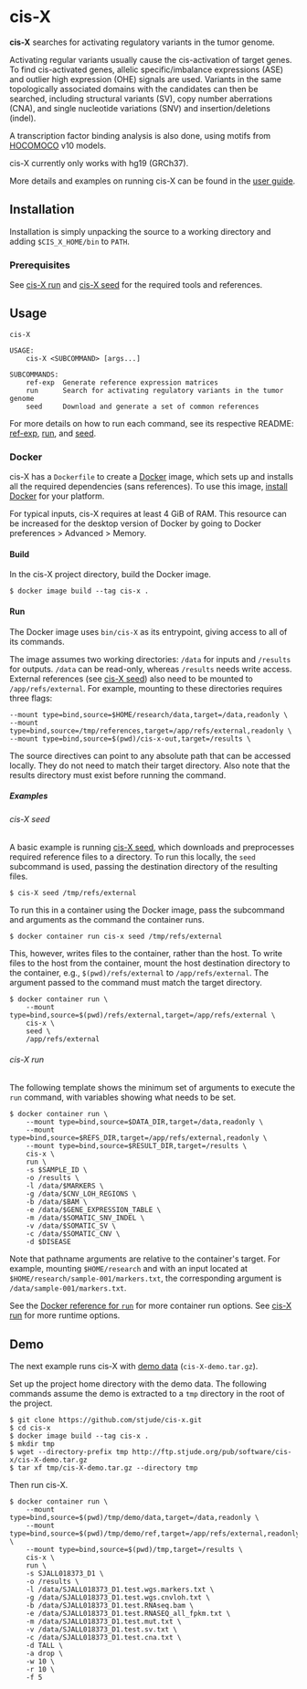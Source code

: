 # cis-X

**cis-X** searches for activating regulatory variants in the tumor genome.

Activating regular variants usually cause the cis-activation of target genes.
To find cis-activated genes, allelic specific/imbalance expressions (ASE) and
outlier high expression (OHE) signals are used. Variants in the same
topologically associated domains with the candidates can then be searched,
including structural variants (SV), copy number aberrations (CNA), and single
nucleotide variations (SNV) and insertion/deletions (indel).

A transcription factor binding analysis is also done, using motifs from
[HOCOMOCO] v10 models.

cis-X currently only works with hg19 (GRCh37).

More details and examples on running cis-X can be found in the [user guide].

[HOCOMOCO]: http://hocomoco11.autosome.ru/
[user guide]: https://www.stjuderesearch.org/site/docs/zhang/cis-x-instructions-20200210.pdf

## Installation

Installation is simply unpacking the source to a working directory and adding
`$CIS_X_HOME/bin` to `PATH`.

### Prerequisites

See [cis-X run][run] and [cis-X seed][seed] for the required tools and
references.

## Usage

```
cis-X

USAGE:
    cis-X <SUBCOMMAND> [args...]

SUBCOMMANDS:
    ref-exp  Generate reference expression matrices
    run      Search for activating regulatory variants in the tumor genome
    seed     Download and generate a set of common references
```

For more details on how to run each command, see its respective README:
[ref-exp], [run], and [seed].

### Docker

cis-X has a `Dockerfile` to create a [Docker] image, which sets up and
installs all the required dependencies (sans references). To use this image,
[install Docker](https://docs.docker.com/install) for your platform.

For typical inputs, cis-X requires at least 4 GiB of RAM. This resource can
be increased for the desktop version of Docker by going to Docker preferences
\> Advanced \> Memory.

[Docker]: https://www.docker.com/

#### Build

In the cis-X project directory, build the Docker image.

```
$ docker image build --tag cis-x .
```

#### Run

The Docker image uses `bin/cis-X` as its entrypoint, giving access to all of its
commands.

The image assumes two working directories: `/data` for inputs and `/results`
for outputs. `/data` can be read-only, whereas `/results` needs write access.
External references (see [cis-X seed][seed]) also need to be mounted to
`/app/refs/external`. For example, mounting to these directories requires three
flags:

```
--mount type=bind,source=$HOME/research/data,target=/data,readonly \
--mount type=bind,source=/tmp/references,target=/app/refs/external,readonly \
--mount type=bind,source=$(pwd)/cis-x-out,target=/results \
```

The source directives can point to any absolute path that can be accessed
locally. They do not need to match their target directory. Also note that the
results directory must exist before running the command.

##### Examples

###### cis-X seed

A basic example is running [cis-X seed][seed], which downloads and preprocesses
required reference files to a directory. To run this locally, the `seed`
subcommand is used, passing the destination directory of the resulting files.

```
$ cis-X seed /tmp/refs/external
```

To run this in a container using the Docker image, pass the subcommand and arguments
as the command the container runs.

```
$ docker container run cis-x seed /tmp/refs/external
```

This, however, writes files to the container, rather than the host. To write
files to the host from the container, mount the host destination directory to
the container, e.g., `$(pwd)/refs/external` to `/app/refs/external`. The
argument passed to the command must match the target directory.

```
$ docker container run \
    --mount type=bind,source=$(pwd)/refs/external,target=/app/refs/external \
    cis-x \
    seed \
    /app/refs/external
```

###### cis-X run

The following template shows the minimum set of arguments to execute the `run`
command, with variables showing what needs to be set.

```
$ docker container run \
    --mount type=bind,source=$DATA_DIR,target=/data,readonly \
    --mount type=bind,source=$REFS_DIR,target=/app/refs/external,readonly \
    --mount type=bind,source=$RESULT_DIR,target=/results \
    cis-x \
    run \
    -s $SAMPLE_ID \
    -o /results \
    -l /data/$MARKERS \
    -g /data/$CNV_LOH_REGIONS \
    -b /data/$BAM \
    -e /data/$GENE_EXPRESSION_TABLE \
    -m /data/$SOMATIC_SNV_INDEL \
    -v /data/$SOMATIC_SV \
    -c /data/$SOMATIC_CNV \
    -d $DISEASE
```

Note that pathname arguments are relative to the container's target. For
example, mounting `$HOME/research` and with an input located at
`$HOME/research/sample-001/markers.txt`, the corresponding argument is
`/data/sample-001/markers.txt`.

See the [Docker reference for `run`][docker-run] for more container run
options. See [cis-X run][run] for more runtime options.

[docker-run]: https://docs.docker.com/engine/reference/run/

## Demo

The next example runs cis-X with [demo data] (`cis-X-demo.tar.gz`).

Set up the project home directory with the demo data. The following commands
assume the demo is extracted to a `tmp` directory in the root of the project.

```
$ git clone https://github.com/stjude/cis-x.git
$ cd cis-x
$ docker image build --tag cis-x .
$ mkdir tmp
$ wget --directory-prefix tmp http://ftp.stjude.org/pub/software/cis-x/cis-X-demo.tar.gz
$ tar xf tmp/cis-X-demo.tar.gz --directory tmp
```

Then run cis-X.

```
$ docker container run \
    --mount type=bind,source=$(pwd)/tmp/demo/data,target=/data,readonly \
    --mount type=bind,source=$(pwd)/tmp/demo/ref,target=/app/refs/external,readonly \
    --mount type=bind,source=$(pwd)/tmp,target=/results \
    cis-x \
    run \
    -s SJALL018373_D1 \
    -o /results \
    -l /data/SJALL018373_D1.test.wgs.markers.txt \
    -g /data/SJALL018373_D1.test.wgs.cnvloh.txt \
    -b /data/SJALL018373_D1.test.RNAseq.bam \
    -e /data/SJALL018373_D1.test.RNASEQ_all_fpkm.txt \
    -m /data/SJALL018373_D1.test.mut.txt \
    -v /data/SJALL018373_D1.test.sv.txt \
    -c /data/SJALL018373_D1.test.cna.txt \
    -d TALL \
    -a drop \
    -w 10 \
    -r 10 \
    -f 5
```

[demo data]: https://www.stjuderesearch.org/site/lab/zhang/cis-x

[ref-exp]: https://github.com/stjude/cis-x/tree/master/src/ref-exp
[run]: https://github.com/stjude/cis-x/tree/master/src/core
[seed]: https://github.com/stjude/cis-x/tree/master/src/seed
